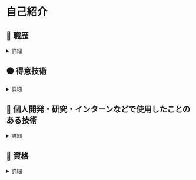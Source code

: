 # 自己紹介
## :office: 職歴
<details><summary>詳細</summary>
  
2021/11~2021/12  
**株式会社Recruit ： バックエンドエンジニア**  
- 検索サジェスト機能の開発
- BigQuery上のデータの抽出・前処理
- ElasticSearchのクエリ・インデックステンプレートの作成
- 検索APIの作成
- Teck Stack: AWS OpenSearch(ElasticSearch, Kibana), BigQuery, node.js+Express


2022/2~2022/4  
**株式会社Pixiv ： MLエンジニア**  
- 投稿イラストを元にしたイラストタグの推論機能開発
- データ抽出・前処理
- MLモデル作成・学習・評価
- Teck Stack: GCP(Vertex AI Workbench, BigQuery)、Python(Tensorflow+Keras)

2022/5  
**株式会社CyberAgent ： MLエンジニア**  
- ユーザログを元にしたユーザの好み画像推論システム開発
- データ抽出・前処理
- MLモデル作成・評価
- Teck Stack: GCP(Vertex AI Workbench, BigQuery)、Python(Pytorch)

</details>

## :black_circle: 得意技術
<details><summary>詳細</summary>
- Python : 個人開発、インターン、研究、競プロなど普段メインで使用
</details>

## :large_blue_circle: 個人開発・研究・インターンなどで使用したことのある技術  
<details><summary>詳細</summary>

  
### 言語
- Python
  - 数値計算 
    - numpy
    - pandas
    - scipy
    - matplotlib
    - seaborn
  - 機械学習
    - TensorFlow
    - Keras
    - Pytorch
  - NLP
    - mecab
    - gensim
  - CV
    - OpenCV
    - PIL
  - Web
    - Flask
- C 
- C++
  - Opencv
- Java
- Fortran
- Ocaml
- HTML
- CSS
- Javascript
  - Node.js
    - Express 
- SQL
- SPARQL

### DBMS
- MySQL
- PostgreSQL
- Microsoft SQL Server

### cloud
- AWS
  - IAM
  - EC2
  - S3
  - RDS
  - Route 53
  - VPC
  - Cloud9
  - Lambda
  - OpenSearch
    - ElasticSearch
    - Kibana
  - Api Gateway
  - CloudTrail
  - AWS Cost Explorer

- GCP
  - BigQuery
  - Vertex AI Workbench

### OS
- MacOS
- Windows
- Linux
  - Ubuntu
  - CentOS  

### その他
- wordpress
  - cocoon
- Docker
- Git
- Google Colaboratory
- LaTex
- Markdown
- vim
- Matlab

</details>

## :green_book: 資格
<details><summary>詳細</summary>


- TOEIC 945点
- Atcoder 緑
- AWSソリューションアーキテクトアソシエイト 
  
  
</details>
